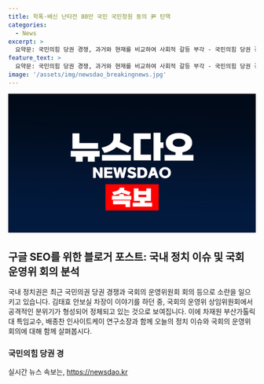 ```yaml
---
title: 학폭·배신 난타전 80만 국민 국민청원 동의 尹 탄핵
categories:
  - News
excerpt: >
  요약문: 국민의힘 당권 경쟁, 과거와 현재를 비교하여 사회적 갈등 부각 - 국민의힘 당권 경쟁은 감정적 갈등을 조장하고 있다. 후보들의 발언과 정확한 이해, 논리적 토론 부재로 공격적인 톤이 지속되고 있다. 한동훈 후보의 특검법 수정안과 국회의 변화 가능성에 대한 의견이 갈린 가운데, 현재의 정치적 분위기에서 협치의 필요성이 강조되고 있다. 민주당이나 국민의힘은 탄핵 문제에 대한 신중한 결정을 내리고자 노력하며, 국민의심을 수용하기 위한 접근이 필요한 상황이다.
feature_text: >
  요약문: 국민의힘 당권 경쟁, 과거와 현재를 비교하여 사회적 갈등 부각 - 국민의힘 당권 경쟁은 감정적 갈등을 조장하고 있다. 후보들의 발언과 정확한 이해, 논리적 토론 부재로 공격적인 톤이 지속되고 있다. 한동훈 후보의 특검법 수정안과 국회의 변화 가능성에 대한 의견이 갈린 가운데, 현재의 정치적 분위기에서 협치의 필요성이 강조되고 있다. 민주당이나 국민의힘은 탄핵 문제에 대한 신중한 결정을 내리고자 노력하며, 국민의심을 수용하기 위한 접근이 필요한 상황이다.
image: '/assets/img/newsdao_breakingnews.jpg'
---
```


<p><img src="/assets/img/newsdao_breakingnews.jpg" alt="ontimetimes 속보" /></p>

<h2>구글 SEO를 위한 블로거 포스트: 국내 정치 이슈 및 국회 운영위 회의 분석</h2>

<p>국내 정치권은 최근 국민의권 당권 경쟁과 국회의 운영위원회 회의 등으로 소란을 일으키고 있습니다. 김태효 안보실 차장이 이야기를 하던 중, 국회의 운영위 상임위원회에서 공격적인 분위기가 형성되어 정체되고 있는 것으로 보여집니다. 이에 차재원 부산가톨릭대 특임교수, 배종찬 인사이트케이 연구소장과 함께 오늘의 정치 이슈와 국회의 운영위 회의에 대해 함께 살펴봅시다.</p>

<h3>국민의힘 당권 경</h3>
실시간 뉴스 속보는, <a href="https://newsdao.kr" rel="dofollow">https://newsdao.kr</a>


